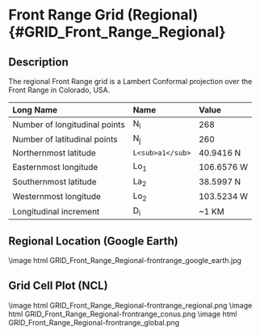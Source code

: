Front Range Grid (Regional) {#GRID_Front_Range_Regional}
===========================

Description
-----------

The regional Front Range grid is a Lambert Conformal projection over
the Front Range in Colorado, USA.

| Long Name                     | Name    | Value      |
| :---------------------------- | :------ | :--------- |
| Number of longitudinal points | N<sub>i</sub>    | 268        |
| Number of latitudinal points  | N<sub>j</sub>    | 260        |
| Northernmost latitude         | `L<sub>a1</sub>` | 40.9416 N  |
| Easternmost longitude         | Lo<sub>1</sub>   | 106.6576 W |
| Southernmost latitude         | La<sub>2</sub>   | 38.5997 N  |
| Westernmost longitude         | Lo<sub>2</sub>   | 103.5234 W |
| Longitudinal increment        | D<sub>i</sub>    | \~1 KM     |
 
Regional Location (Google Earth)
--------------------------------

\image html GRID_Front_Range_Regional-frontrange_google_earth.jpg
 
Grid Cell Plot (NCL)
--------------------

\image html GRID_Front_Range_Regional-frontrange_regional.png
\image html GRID_Front_Range_Regional-frontrange_conus.png
\image html GRID_Front_Range_Regional-frontrange_global.png

